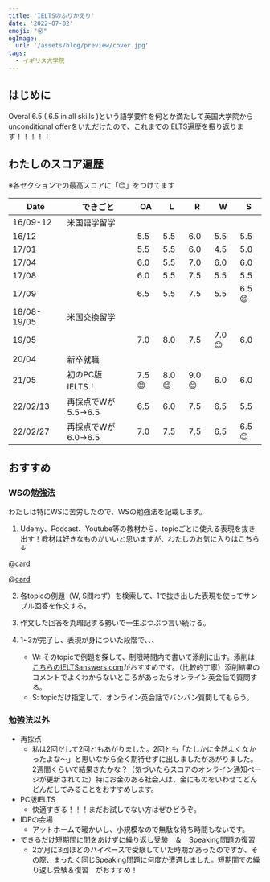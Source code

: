 ```yaml
---
title: 'IELTSのふりかえり'
date: '2022-07-02'
emoji: "😵"
ogImage:
  url: '/assets/blog/preview/cover.jpg'
tags:
  - イギリス大学院
---
```


## はじめに

Overall6.5 ( 6.5 in all skills )という語学要件を何とか満たして英国大学院からunconditional offerをいただけたので、これまでのIELTS遍歴を振り返ります！！！！！

## わたしのスコア遍歴

※各セクションでの最高スコアに「😊」をつけてます

| Date | できごと | OA | L | R | W | S |
| --- | --- | --- | --- | --- | --- | --- |
| 16/09-12 | 米国語学留学 |  |  |  |  |  |
| 16/12 |  | 5.5 | 5.5 | 6.0 | 5.5 | 5.5 |
| 17/01 |  | 5.5 | 5.5 | 6.0 | 4.5 | 5.0 |
| 17/04 |  | 6.0 | 5.5 | 7.0 | 6.0 | 6.0 |
| 17/08 |  | 6.0 | 5.5 | 7.5 | 5.5 | 5.5 |
| 17/09 |  | 6.5 | 5.5 | 7.5 | 5.5 | 6.5😊 |
| 18/08-19/05 | 米国交換留学 |  |  |  |  |  |
| 19/05 |  | 7.0 | 8.0 | 7.5 | 7.0😊 | 6.0 |
| 20/04 | 新卒就職 |  |  |  |  |  |
| 21/05 | 初のPC版IELTS！ | 7.5😊 | 8.0😊 | 9.0😊 | 6.0 | 6.0 |
| 22/02/13 | 再採点でWが5.5→6.5 | 6.5 | 6.0 | 7.5 | 6.5 | 5.5 |
| 22/02/27 | 再採点でWが6.0→6.5 | 7.0 | 7.5 | 7.5 | 6.5 | 6.5😊 |

## おすすめ

### WSの勉強法

わたしは特にWSに苦労したので、WSの勉強法を記載します。

1. Udemy、Podcast、Youtube等の教材から、topicごとに使える表現を抜き出す！教材は好きなものがいいと思いますが、わたしのお気に入りはこちら↓

@[card](https://keithspeakingacademy.com/)

@[card](https://successwithielts.com/podcast)

2. 各topicの例題（W, S問わず）を検索して、1で抜き出した表現を使ってサンプル回答を作文する。

3. 作文した回答を丸暗記する勢いで一生ぶつぶつ言い続ける。

4. 1~3が完了し、表現が身についた段階で、、、
   - W: そのtopicで例題を探して、制限時間内で書いて添削に出す。添削は[こちらのIELTSanswers.com](https://www.ieltsanswers.com/writing-correction-ielts.html)がおすすめです。（比較的丁寧）添削結果のコメントでよくわからないところがあったらオンライン英会話で質問する。
   - S: topicだけ指定して、オンライン英会話でバンバン質問してもらう。

### 勉強法以外

- 再採点
   - 私は2回だして2回ともあがりました。2回とも「たしかに全然よくなかったよな～」と思いながら全く期待せずに出しましたがあがりました。2週間くらいで結果きたかな？（気づいたらスコアのオンライン通知ページが更新されてた）特にお金のある社会人は、金にものをいわせてどんどんだしてみることをおすすめします。
- PC版IELTS
   - 快適すぎる！！！まだお試しでない方はぜひどうぞ。
- IDPの会場
   - アットホームで暖かいし、小規模なので無駄な待ち時間もないです。
- できるだけ短期間に間をあけずに繰り返し受験　＆　Speaking問題の復習
   - 2か月に3回ほどのハイペースで受験していた時期があったのですが、その際、まったく同じSpeaking問題に何度か遭遇しました。短期間での繰り返し受験＆復習　がおすすめ！